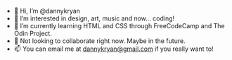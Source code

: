 - 👋 Hi, I’m @dannykryan
- 👀 I’m interested in design, art, music and now... coding!
- 🌱 I’m currently learning HTML and CSS through FreeCodeCamp and The Odin Project.
- 💞️ Not looking to collaborate right now. Maybe in the future.
- 📫 You can email me at dannykryan@gmail.com if you really want to!

<!---
dannykryan/dannykryan is a ✨ special ✨ repository because its `README.md` (this file) appears on your GitHub profile.
You can click the Preview link to take a look at your changes.
--->
